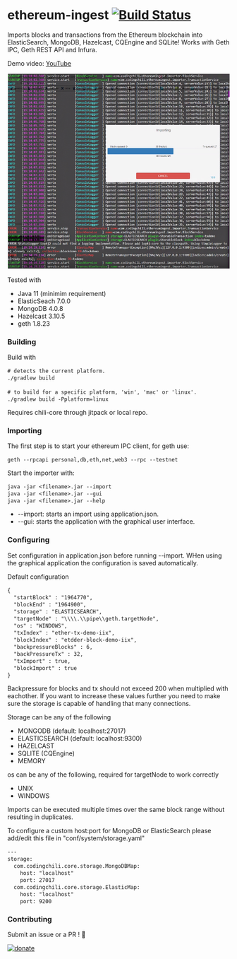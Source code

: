 # ethereum-ingest [![Build Status](https://travis-ci.org/codingchili/ethereum-ingest.svg?branch=master)](https://travis-ci.org/codingchili/ethereum-ingest)
Imports blocks and transactions from the Ethereum blockchain into ElasticSearch, MongoDB, Hazelcast, CQEngine and SQLite! Works with Geth IPC, Geth REST API and Infura.

Demo video: [YouTube](https://www.youtube.com/watch?v=FFI9OnW9IuI)

![user interface](https://raw.githubusercontent.com/codingchili/ethereum-ingest/master/eth-ingest.jpg)

Tested with
- Java 11 (minimim requirement)
- ElasticSeach 7.0.0
- MongoDB 4.0.8
- Hazelcast 3.10.5
- geth 1.8.23

### Building
Build with
```console
# detects the current platform.
./gradlew build

# to build for a specific platform, 'win', 'mac' or 'linux'.
./gradlew build -Pplatform=linux
```
Requires chili-core through jitpack or local repo.

### Importing
The first step is to start your ethereum IPC client, for geth use:
```console
geth --rpcapi personal,db,eth,net,web3 --rpc --testnet
```

Start the importer with:
```console
java -jar <filename>.jar --import
java -jar <filename>.jar --gui
java -jar <filename>.jar --help
```
* --import: starts an import using application.json.
* --gui: starts the application with the graphical user interface.

### Configuring
Set configuration in application.json before running --import. WHen using the graphical application the configuration is saved automatically.

Default configuration
```console
{
  "startBlock" : "1964770",
  "blockEnd" : "1964900",
  "storage" : "ELASTICSEARCH",
  "targetNode" : "\\\\.\\pipe\\geth.targetNode",
  "os" : "WINDOWS",
  "txIndex" : "ether-tx-demo-iix",
  "blockIndex" : "etdder-block-demo-iix",
  "backpressureBlocks" : 6,
  "backPressureTx" : 32,
  "txImport" : true,
  "blockImport" : true
}
```
Backpressure for blocks and tx should not exceed 200 when multiplied with eachother. If you want to
increase these values further you need to make sure the storage is capable of handling that many connections.

Storage can be any of the following
- MONGODB (default: localhost:27017)
- ELASTICSEARCH (default: localhost:9300)
- HAZELCAST
- SQLITE (CQEngine)
- MEMORY

os can be any of the following, required for targetNode to work correctly
- UNIX
- WINDOWS

Imports can be executed multiple times over the same block range without resulting in duplicates.

To configure a custom host:port for MongoDB or ElasticSearch please add/edit this file in "conf/system/storage.yaml"

```console
---
storage:
  com.codingchili.core.storage.MongoDBMap:
    host: "localhost"
    port: 27017
  com.codingchili.core.storage.ElasticMap:
    host: "localhost"
    port: 9200
```

### Contributing
Submit an issue or a PR ! :blue_heart:

[![donate](https://img.shields.io/badge/donate-%CE%9ETH%20/%20%C9%83TC-ff00cc.svg?style=flat&logo=ethereum)](https://commerce.coinbase.com/checkout/673e693e-be6d-4583-9791-611da87861e3)
